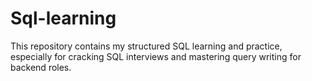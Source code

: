 # Sql-learning
This repository contains my structured SQL learning and practice, especially for cracking SQL interviews and mastering query writing for backend roles.
